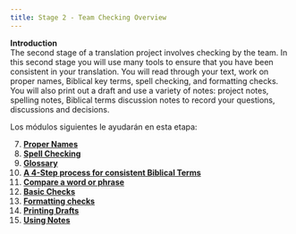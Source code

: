 ```yaml
---
title: Stage 2 - Team Checking Overview
---
```


**Introduction**  
The second stage of a translation project involves checking by the team. In this second stage you will use many tools to ensure that you have been consistent in your translation. You will read through your text, work on proper names, Biblical key terms, spell checking, and formatting checks. You will also print out a draft and use a variety of notes: project notes, spelling notes, Biblical terms discussion notes to record your questions, discussions and decisions.

Los módulos siguientes le ayudarán en esta etapa:

7.  [**Proper Names**](7.PN.md)
8.  [**Spell Checking**](8.SP.md)
9.  [**Glossary**](9.GL.md)
10.  [**A 4-Step process for consistent Biblical Terms**](10.BT.md)
11.  [**Compare a word or phrase**](11.MP.md)
12.  [**Basic Checks**](12.BC2.md)
13.  [**Formatting checks**](13.FC.md)
14.  [**Printing Drafts**](14.PD.md)
15.  [**Using Notes**](15.UN.md)
